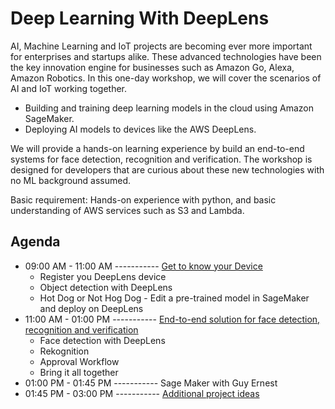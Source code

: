 # Deep Learning With DeepLens

AI, Machine Learning and IoT projects are becoming ever more important for enterprises and startups alike. These advanced technologies have been the key innovation engine for businesses such as Amazon Go, Alexa, Amazon Robotics. In this one-day workshop, we will cover the scenarios of AI and IoT working together.

- Building and training deep learning models in the cloud using Amazon SageMaker.  
- Deploying AI models to devices like the AWS DeepLens.

We will provide a hands-on learning experience by build an end-to-end systems for face detection, recognition and verification. The workshop is designed for developers that are curious about these new technologies with no ML background assumed.   

Basic requirement: Hands-on experience with python, and basic understanding of AWS services such as S3 and Lambda.

## Agenda

- 09:00 AM - 11:00 AM ----------- [Get to know your Device](1-KnowYourDevice)
   - Register you DeepLens device
   - Object detection with DeepLens
   - Hot Dog or Not Hog Dog - Edit a pre-trained model in SageMaker and deploy on DeepLens
- 11:00 AM - 01:00 PM ----------- [End-to-end solution for face detection, recognition and verification](2-FaceDetectionAndVerification)
   - Face detection with DeepLens
   - Rekognition
   - Approval Workflow
   - Bring it all together
- 01:00 PM - 01:45 PM ----------- Sage Maker with Guy Ernest
- 01:45 PM - 03:00 PM ----------- [Additional project ideas](3-ProjectIdeas)
